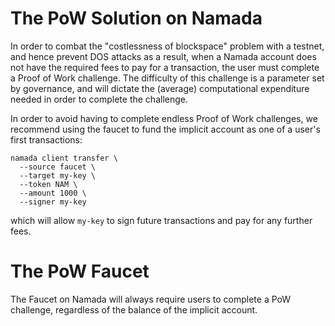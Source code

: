 # The PoW Solution on Namada

In order to combat the "costlessness of blockspace" problem with a testnet, and hence prevent DOS attacks as a result, when a Namada account does not have the required fees to pay for a transaction, the user must complete a Proof of Work challenge. The difficulty of this challenge is a parameter set by governance, and will dictate the (average) computational expenditure needed in order to complete the challenge.

In order to avoid having to complete endless Proof of Work challenges, we recommend using the faucet to fund the implicit account as one of a user's first transactions:

```shell
namada client transfer \
  --source faucet \
  --target my-key \
  --token NAM \
  --amount 1000 \
  --signer my-key
```
which will allow `my-key` to sign future transactions and pay for any further fees.


# The PoW Faucet

The Faucet on Namada will always require users to complete a PoW challenge, regardless of the balance of the implicit account.
